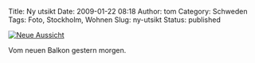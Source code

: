 Title: Ny utsikt
Date: 2009-01-22 08:18
Author: tom
Category: Schweden
Tags: Foto, Stockholm, Wohnen
Slug: ny-utsikt
Status: published

[![Neue
Aussicht](/pic/morgonnybalkong_s.jpg "Neue Aussicht")](/pic/morgonnybalkong_l.jpg)

Vom neuen Balkon gestern morgen.


